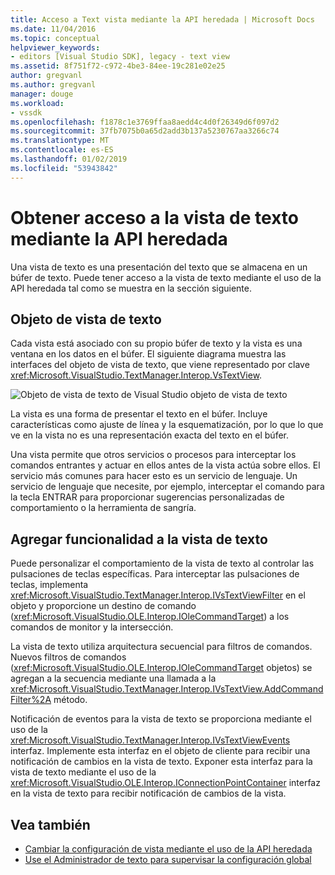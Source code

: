 ```yaml
---
title: Acceso a Text vista mediante la API heredada | Microsoft Docs
ms.date: 11/04/2016
ms.topic: conceptual
helpviewer_keywords:
- editors [Visual Studio SDK], legacy - text view
ms.assetid: 8f751f72-c972-4be3-84ee-19c281e02e25
author: gregvanl
ms.author: gregvanl
manager: douge
ms.workload:
- vssdk
ms.openlocfilehash: f1878c1e3769ffaa8aedd4c4d0f26349d6f097d2
ms.sourcegitcommit: 37fb7075b0a65d2add3b137a5230767aa3266c74
ms.translationtype: MT
ms.contentlocale: es-ES
ms.lasthandoff: 01/02/2019
ms.locfileid: "53943842"
---
```

# <a name="access-the-text-view-by-using-the-legacy-api"></a>Obtener acceso a la vista de texto mediante la API heredada
Una vista de texto es una presentación del texto que se almacena en un búfer de texto. Puede tener acceso a la vista de texto mediante el uso de la API heredada tal como se muestra en la sección siguiente.

## <a name="text-view-object"></a>Objeto de vista de texto
 Cada vista está asociado con su propio búfer de texto y la vista es una ventana en los datos en el búfer. El siguiente diagrama muestra las interfaces del objeto de vista de texto, que viene representado por clave <xref:Microsoft.VisualStudio.TextManager.Interop.VsTextView>.

 ![Objeto de vista de texto de Visual Studio](../extensibility/media/vstextview.gif "objeto vstextview") objeto de vista de texto

 La vista es una forma de presentar el texto en el búfer. Incluye características como ajuste de línea y la esquematización, por lo que lo que ve en la vista no es una representación exacta del texto en el búfer.

 Una vista permite que otros servicios o procesos para interceptar los comandos entrantes y actuar en ellos antes de la vista actúa sobre ellos. El servicio más comunes para hacer esto es un servicio de lenguaje. Un servicio de lenguaje que necesite, por ejemplo, interceptar el comando para la tecla ENTRAR para proporcionar sugerencias personalizadas de comportamiento o la herramienta de sangría.

## <a name="add-functionality-to-the-text-view"></a>Agregar funcionalidad a la vista de texto
 Puede personalizar el comportamiento de la vista de texto al controlar las pulsaciones de teclas específicas. Para interceptar las pulsaciones de teclas, implementa <xref:Microsoft.VisualStudio.TextManager.Interop.IVsTextViewFilter> en el objeto y proporcione un destino de comando (<xref:Microsoft.VisualStudio.OLE.Interop.IOleCommandTarget>) a los comandos de monitor y la intersección.

 La vista de texto utiliza arquitectura secuencial para filtros de comandos. Nuevos filtros de comandos (<xref:Microsoft.VisualStudio.OLE.Interop.IOleCommandTarget> objetos) se agregan a la secuencia mediante una llamada a la <xref:Microsoft.VisualStudio.TextManager.Interop.IVsTextView.AddCommandFilter%2A> método.

 Notificación de eventos para la vista de texto se proporciona mediante el uso de la <xref:Microsoft.VisualStudio.TextManager.Interop.IVsTextViewEvents> interfaz. Implemente esta interfaz en el objeto de cliente para recibir una notificación de cambios en la vista de texto. Exponer esta interfaz para la vista de texto mediante el uso de la <xref:Microsoft.VisualStudio.OLE.Interop.IConnectionPointContainer> interfaz en la vista de texto para recibir notificación de cambios de la vista.

## <a name="see-also"></a>Vea también

- [Cambiar la configuración de vista mediante el uso de la API heredada](../extensibility/changing-view-settings-by-using-the-legacy-api.md)
- [Use el Administrador de texto para supervisar la configuración global](../extensibility/using-the-text-manager-to-monitor-global-settings.md)